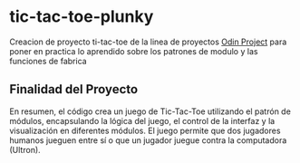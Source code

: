 # tic-tac-toe-plunky
<p>Creacion de proyecto ti-tac-toe de la linea de proyectos <a href="https://www.theodinproject.com/">Odin Project</a> para poner en practica lo aprendido sobre los patrones de modulo y las funciones de fabrica</p>
<h2>Finalidad del Proyecto</h2>
<p>En resumen, el código crea un juego de Tic-Tac-Toe utilizando el patrón de módulos, encapsulando la lógica del juego, el control de la interfaz y la visualización en diferentes módulos. El juego permite que dos jugadores humanos jueguen entre sí o que un jugador juegue contra la computadora (Ultron).</p>